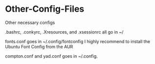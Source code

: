 # Other-Config-Files
Other necessary configs

.bashrc, .conkyrc, .Xresources, and .xsessionrc all go in ~/

fonts.conf goes in ~/.config/fontconfig
I highly recommend to install the Ubuntu Font Config from the AUR

compton.conf and yad.conf goes in ~/.config.
